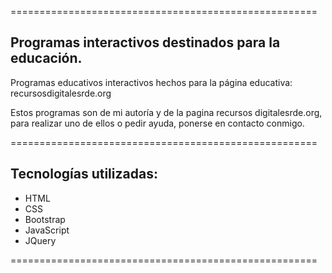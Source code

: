 =====================================================

## Programas interactivos destinados para la educación.

Programas educativos interactivos hechos para la página 
educativa: recursosdigitalesrde.org

Estos programas son de mi autoría y de la pagina recursos 
digitalesrde.org, para realizar uno de ellos o pedir ayuda, 
ponerse en contacto conmigo.

=====================================================

## Tecnologías utilizadas: 

-	HTML
-	CSS
-	Bootstrap
-	JavaScript
-	JQuery

=====================================================
